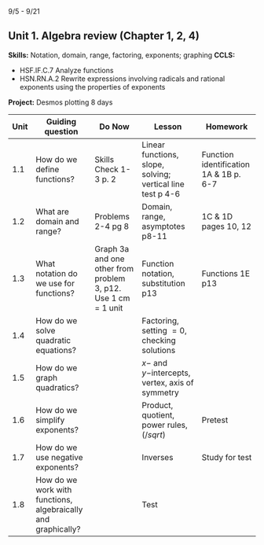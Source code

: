 

9/5 - 9/21
## Unit 1. Algebra review (Chapter 1, 2, 4)
**Skills:** Notation, domain, range, factoring, exponents; graphing
**CCLS:**
- HSF.IF.C.7 Analyze functions
- HSN.RN.A.2 Rewrite expressions involving radicals and rational exponents using the properties of exponents

**Project:** Desmos plotting
8 days

|Unit | Guiding question | Do Now | Lesson | Homework |
|---|---|---|---|---|
| 1.1|How do we define functions?|Skills Check 1-3 p. 2|Linear functions, slope, solving; vertical line test p 4-6|Function identification 1A & 1B p. 6-7
1.2|What are domain and range?|Problems 2-4 pg 8|Domain, range, asymptotes p8-11|1C & 1D pages 10, 12
1.3| What notation do we use for functions?|Graph 3a and one other from problem 3, p12. Use 1 cm = 1 unit| Function notation, substitution p13|Functions 1E p13
1.4|How do we solve quadratic equations?||Factoring, setting $=0$, checking solutions|
1.5|How do we graph quadratics?||$x-$ and $y-$intercepts, vertex, axis of symmetry|
1.6|How do we simplify exponents?||Product, quotient, power rules, ($/sqrt$)|Pretest
1.7| How do we use negative exponents?||Inverses|Study for test
1.8| How do we work with functions, algebraically and graphically? || Test





<!--stackedit_data:
eyJoaXN0b3J5IjpbOTExMjg0OTM4LC00MzIyOTc0NDNdfQ==
-->